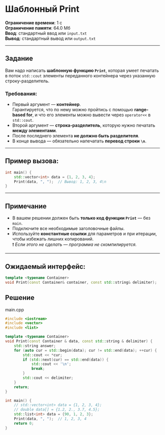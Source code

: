# Шаблонный Print

**Ограничение времени**: 1 с  
**Ограничение памяти**: 64.0 Мб  
**Ввод**: стандартный ввод или `input.txt`  
**Вывод**: стандартный вывод или `output.txt`

---

## Задание

Вам надо написать **шаблонную функцию `Print`**, которая умеет печатать в поток `std::cout` элементы переданного контейнера через указанную строку-разделитель.

### Требования:
- Первый аргумент — **контейнер**.  
  Гарантируется, что по нему можно пройтись с помощью **range-based for**, и что его элементы можно вывести через `operator<<` в `std::cout`.
- Второй аргумент — **строка-разделитель**, которую нужно печатать **между элементами**.
- После последнего элемента **не должно быть разделителя**.
- В конце вывода — обязательно напечатать **перевод строки `\n`**.

---

## Пример вызова:

```cpp
int main() {
    std::vector<int> data = {1, 2, 3, 4};
    Print(data, ", ");  // Вывод: 1, 2, 3, 4\n
}
```

---

## Примечание

- В вашем решении должен быть **только код функции `Print`** — без `main`.
- Подключите все необходимые заголовочные файлы.
- Используйте **константные ссылки** для параметров и при итерации, чтобы избежать лишних копирований.  
  ❗ *Если этого не сделать — программа не скомпилируется.*

---

## Ожидаемый интерфейс:

```cpp
template <typename Container>
void Print(const Container& container, const std::string& delimiter);
```
## Решение

main.cpp
```cpp
#include <iostream>
#include <vector>
#include <list>

template <typename Container>
void Print(const Container & data, const std::string & delimiter) {
    std::string answer;
    for (auto cur = std::begin(data); cur != std::end(data); ++cur) {
        std::cout << *cur;
        if (std::next(cur) == std::end(data)) {
            std::cout << '\n';
            break;
        }
        std::cout << delimiter;
    }
    return;
}

int main() {
    // std::vector<int> data = {1, 2, 3, 4};
    // double data[] = {1.2, 2., 3.7, 4.5};
    std::list<int> data = {90, 1, 2, 3};
    Print(data, ", ");  // 1, 2, 3, 4
    return 0;
}
```
